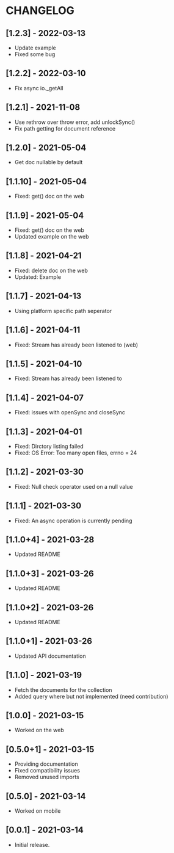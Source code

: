 # CHANGELOG

## [1.2.3] - 2022-03-13

* Update example
* Fixed some bug

## [1.2.2] - 2022-03-10

* Fix async io._getAll

## [1.2.1] - 2021-11-08

* Use rethrow over throw error, add unlockSync()
* Fix path getting for document reference

## [1.2.0] - 2021-05-04

* Get doc nullable by default

## [1.1.10] - 2021-05-04

* Fixed: get() doc on the web

## [1.1.9] - 2021-05-04

* Fixed: get() doc on the web
* Updated example on the web

## [1.1.8] - 2021-04-21

* Fixed: delete doc on the web
* Updated: Example

## [1.1.7] - 2021-04-13

* Using platform specific path seperator

## [1.1.6] - 2021-04-11

* Fixed: Stream has already been listened to (web)

## [1.1.5] - 2021-04-10

* Fixed: Stream has already been listened to

## [1.1.4] - 2021-04-07

* Fixed: issues with openSync and closeSync

## [1.1.3] - 2021-04-01

* Fixed: Dirctory listing failed
* Fixed: OS Error: Too many open files, errno = 24

## [1.1.2] - 2021-03-30

* Fixed: Null check operator used on a null value

## [1.1.1] - 2021-03-30

* Fixed: An async operation is currently pending

## [1.1.0+4] - 2021-03-28

* Updated README

## [1.1.0+3] - 2021-03-26

* Updated README

## [1.1.0+2] - 2021-03-26

* Updated README

## [1.1.0+1] - 2021-03-26

* Updated API documentation

## [1.1.0] - 2021-03-19

* Fetch the documents for the collection
* Added query where but not implemented (need contribution)

## [1.0.0] - 2021-03-15

* Worked on the web

## [0.5.0+1] - 2021-03-15

* Providing documentation
* Fixed compatibility issues
* Removed unused imports

## [0.5.0] - 2021-03-14

* Worked on mobile

## [0.0.1] - 2021-03-14

* Initial release.
